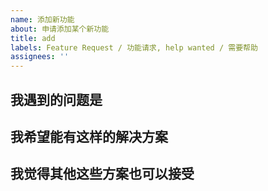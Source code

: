 ```yaml
---
name: 添加新功能
about: 申请添加某个新功能
title: add
labels: Feature Request / 功能请求, help wanted / 需要帮助
assignees: ''
---
```


<!-- 
首先，十分欢迎你来给本项目开 Issue，在提交之前，请花时间阅读一下这个模板的内容，谢谢合作！
- issue 标题请写清 'add ' + 要添加的内容
-->

## 我遇到的问题是



## 我希望能有这样的解决方案



## 我觉得其他这些方案也可以接受


